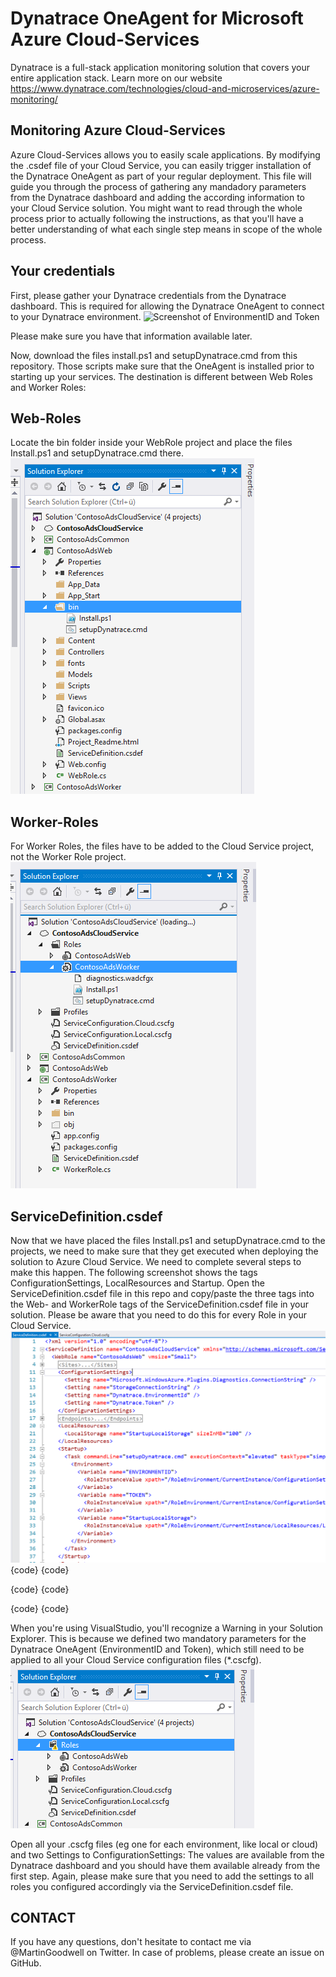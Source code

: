 Dynatrace OneAgent for Microsoft Azure Cloud-Services
========================================

Dynatrace is a full-stack application monitoring solution that covers your entire application stack. Learn more on our website https://www.dynatrace.com/technologies/cloud-and-microservices/azure-monitoring/

Monitoring Azure Cloud-Services
-------------------------------
Azure Cloud-Services allows you to easily scale applications.
By modifying the .csdef file of your Cloud Service, you can easily trigger installation of the Dynatrace OneAgent as part of your regular deployment.
This file will guide you through the process of gathering any mandadory parameters from the Dynatrace dashboard and adding the according information to your Cloud Service solution. You might want to read through the whole process prior to actually following the instructions, as that you'll have a better understanding of what each single step means in scope of the whole process.

Your credentials
----------------
First, please gather your Dynatrace credentials from the Dynatrace dashboard. This is required for allowing the Dynatrace OneAgent to connect to your Dynatrace environment.
![Screenshot of EnvironmentID and Token]()

Please make sure you have that information available later.

Now, download the files install.ps1 and setupDynatrace.cmd from this repository. Those scripts make sure that the OneAgent is installed prior to starting up your services. The destination is different between Web Roles and Worker Roles:

Web-Roles
---------
Locate the bin folder inside your WebRole project and place the files Install.ps1 and setupDynatrace.cmd there.
![Screenshot of bin folder in Web Role project](images/webrole.png)


Worker-Roles
------------
For Worker Roles, the files have to be added to the Cloud Service project, not the Worker Role project.
![Screenshot of Worker Role in Cloud Service project](images/workerrole.png)


ServiceDefinition.csdef
-----------------------
Now that we have placed the files Install.ps1 and setupDynatrace.cmd to the projects, we need to make sure that they get executed when deploying the solution to Azure Cloud Service.
We need to complete several steps to make this happen. The following screenshot shows the tags ConfigurationSettings, LocalResources and Startup. Open the ServiceDefinition.csdef file in this repo and copy/paste the three tags into the Web- and WorkerRole tags of the ServiceDefinition.csdef file in your solution. Please be aware that you need to do this for every Role in your Cloud Service.
![Screenshot of multiple Roles in ServiceDefinition.csdef](images/ServiceDefinition.png)
{code}
<ConfigurationSettings>
  <Setting name="Dynatrace.EnvironmentId" />
  <Setting name="Dynatrace.Token" />
</ConfigurationSettings>
{code}

{code}
<LocalResources>
  <LocalStorage name="StartupLocalStorage" sizeInMB="100" />
</LocalResources>
{code}

{code}
<Startup>
  <Task commandLine="setupDynatrace.cmd" executionContext="elevated" taskType="simple">
    <Environment>
      <Variable name="ENVIRONMENTID">
        <RoleInstanceValue xpath="/RoleEnvironment/CurrentInstance/ConfigurationSettings/ConfigurationSetting[@name='Dynatrace.EnvironmentId']/@value" />
      </Variable>
      <Variable name="TOKEN">
        <RoleInstanceValue xpath="/RoleEnvironment/CurrentInstance/ConfigurationSettings/ConfigurationSetting[@name='Dynatrace.Token']/@value" />
      </Variable>
      <Variable name="StartupLocalStorage">
        <RoleInstanceValue xpath="/RoleEnvironment/CurrentInstance/LocalResources/LocalResource[@name='StartupLocalStorage']/@path" />
      </Variable>
    </Environment>
  </Task>
</Startup>
{code}

When you're using VisualStudio, you'll recognize a Warning in your Solution Explorer. This is because we defined two mandatory parameters for the Dynatrace OneAgent (EnvironmentID and Token), which still need to be applied to all your Cloud Service configuration files (*.cscfg).
![Screenshot of warning in Solution Explorer](images/Warning.png)

Open all your .cscfg files (eg one for each environment, like local or cloud) and two Settings to ConfigurationSettings:
      <Setting name="Dynatrace.EnvironmentId" value="-envid-" />
      <Setting name="Dynatrace.Token" value="-token-" />
The values are available from the Dynatrace dashboard and you should have them available already from the first step.
Again, please make sure that you need to add the settings to all roles you configured accordingly via the ServiceDefinition.csdef file.



CONTACT
-------
If you have any questions, don't hesitate to contact me via @MartinGoodwell on Twitter.
In case of problems, please create an issue on GitHub.
